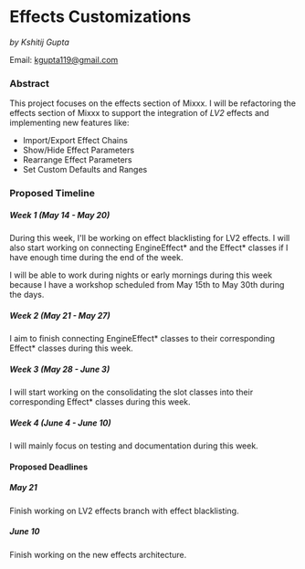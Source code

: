 # Effects Customizations

*by Kshitij Gupta*

<span class="underline">Email:</span> <kgupta119@gmail.com>

### Abstract

This project focuses on the effects section of Mixxx. I will be
refactoring the effects section of Mixxx to support the integration of
*LV2* effects and implementing new features like:

  - Import/Export Effect Chains
  - Show/Hide Effect Parameters
  - Rearrange Effect Parameters
  - Set Custom Defaults and Ranges

### Proposed Timeline

##### Week 1 (May 14 - May 20)

During this week, I'll be working on effect blacklisting for LV2
effects. I will also start working on connecting EngineEffect\* and the
Effect\* classes if I have enough time during the end of the week.

I will be able to work during nights or early mornings during this week
because I have a workshop scheduled from May 15th to May 30th during the
days.

##### Week 2 (May 21 - May 27)

I aim to finish connecting EngineEffect\* classes to their corresponding
Effect\* classes during this week.

##### Week 3 (May 28 - June 3)

I will start working on the consolidating the slot classes into their
corresponding Effect\* classes during this week.

##### Week 4 (June 4 - June 10)

I will mainly focus on testing and documentation during this week.

#### Proposed Deadlines

##### May 21

Finish working on LV2 effects branch with effect blacklisting.

##### June 10

Finish working on the new effects architecture.
